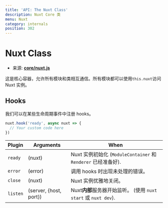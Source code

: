 ```yaml
---
title: 'API: The Nuxt Class'
description: Nuxt Core 类
menu: Nuxt
category: internals
position: 302
---
```


# Nuxt Class

- 来源: **[core/nuxt.js](https://github.com/nuxt/nuxt.js/blob/dev/packages/core/src/nuxt.js)**

这是核心容器，允许所有模块和类相互通信。所有模块都可以使用`this.nuxt`访问 Nuxt 实例。

## Hooks

我们可以在某些生命周期事件中注册 hooks。

```js
nuxt.hook('ready', async nuxt => {
  // Your custom code here
})
```

| Plugin   | Arguments              | When                                                            |
| -------- | ---------------------- | --------------------------------------------------------------- |
| `ready`  | (nuxt)                 | Nuxt 实例初始化 (`ModuleContainer` 和 `Renderer` 已经准备好).   |
| `error`  | (error)                | 调用 hooks 时出现未处理的错误。                                 |
| `close`  | (nuxt)                 | Nuxt 实例优雅地关闭。                                           |
| `listen` | (server, {host, port}) | Nuxt**内部**服务器开始监听。 (使用 `nuxt start` 或 `nuxt dev`). |
